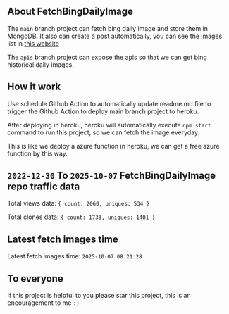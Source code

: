 ## About FetchBingDailyImage

The `main` branch project can fetch bing daily image and store them in MongoDB.
It also can create a post automatically, you can see the images list in [this website](https://oursalbum.netlify.app)

The `apis` branch project can expose the apis so that we can get bing historical daily images.

## How it work

Use schedule Github Action to automatically update readme.md file to trigger the Github Action to deploy main branch project to heroku.

After deploying in heroku, heroku will automatically execute `npm start` command to run this project, so we can fetch the image everyday.

This is like we deploy a azure function in heroku, we can get a free azure function by this way.

## `2022-12-30` To `2025-10-07` FetchBingDailyImage repo traffic data

Total views data: `{ count: 2060, uniques: 534 }`

Total clones data: `{ count: 1733, uniques: 1401 }`

## Latest fetch images time

Latest fetch images time: `2025-10-07 08:21:28`

## To everyone

If this project is helpful to you please star this project, this is an encouragement to me `:)`



